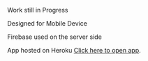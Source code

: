 Work still in Progress

Designed for Mobile Device

Firebase used on the server side

App hosted on Heroku [Click here to open app](https://boiling-harbor-49376.herokuapp.com/).
